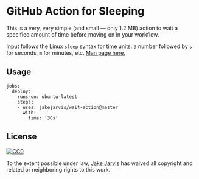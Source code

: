 # GitHub Action for Sleeping

This is a very, very simple (and small — only 1.2 MB) action to wait a specified amount of time before moving on in your workflow.

Input follows the Linux `sleep` syntax for time units: a number followed by `s` for seconds, `m` for minutes, etc. [Man page here.](https://linux.die.net/man/1/sleep)


## Usage

```
jobs:
  deploy:
    runs-on: ubuntu-latest
    steps:
    - uses: jakejarvis/wait-action@master
      with:
        time: '30s'
```


## License

[![CC0](http://mirrors.creativecommons.org/presskit/buttons/88x31/svg/cc-zero.svg)](https://creativecommons.org/publicdomain/zero/1.0/)

To the extent possible under law, [Jake Jarvis](https://jarv.is/) has waived all copyright and related or neighboring rights to this work.

